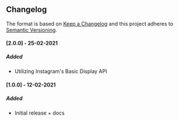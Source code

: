 ## Changelog
The format is based on [Keep a Changelog](https://keepachangelog.com/en/1.0.0/)
and this project adheres to [Semantic Versioning](https://semver.org/spec/v2.0.0.html).

#### [2.0.0] - 25-02-2021

##### Added
- Utilizing Instagram's Basic Display API

#### [1.0.0] - 12-02-2021

##### Added
- Initial release + docs


